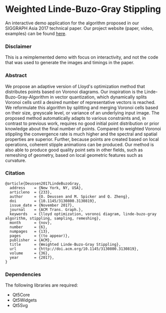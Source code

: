 # Weighted Linde-Buzo-Gray Stippling

An interactive demo application for the algorithm proposed in our SIGGRAPH Asia 2017 technical paper.
Our project website (paper, video, examples) can be found [here](http://graphics.uni-konstanz.de/publikationen/Deussen2017LindeBuzoGray/index.html).

### Disclaimer
This is a reimplemented demo with focus on interactivity, and not the code that was used to generate the images and timings in the paper.


### Abstract
We propose an adaptive version of Lloyd's optimization method that distributes points based on Voronoi diagrams. Our inspiration is the Linde-Buzo-Gray-Algorithm in vector quantization, which dynamically splits Voronoi cells until a desired number of representative vectors is reached. We reformulate this algorithm by splitting and merging Voronoi cells based on their size, greyscale level, or variance of an underlying input image. The proposed method automatically adapts to various constraints and, in contrast to previous work, requires no good initial point distribution or prior knowledge about the final number of points. Compared to weighted Voronoi stippling the convergence rate is much higher and the spectral and spatial properties are superior. Further, because points are created based on local operations, coherent stipple animations can be produced. Our method is also able to produce good quality point sets in other fields, such as remeshing of geometry, based on local geometric features such as curvature.

### Citation
```
@article{Deussen2017LindeBuzoGray,
  address    = {New York, NY, USA},
  articleno  = {233},
  author     = {O. Deussen and M. Spicker and Q. Zheng},
  doi        = {10.1145/3130800.3130819},
  issue_date = {November 2017},
  journal    = {ACM Trans. Graph.},
  keywords   = {lloyd optimization, voronoi diagram, linde-buzo-gray algorithm, stippling, sampling, remeshing},
  month      = {nov},
  number     = {6},
  numpages   = {13},
  pages      = {(to appear)},
  publisher  = {ACM},
  title      = {Weighted Linde-Buzo-Gray Stippling},
  url        = {http://doi.acm.org/10.1145/3130800.3130819},
  volume     = {36},
  year       = {2017},
}
```

### Dependencies
The following libraries are required:
* Qt5Core
* Qt5Widgets
* Qt5Svg
